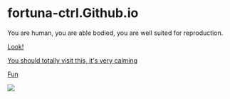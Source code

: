 # fortuna-ctrl.Github.io
You are human, you are able bodied, you are well suited for reproduction.

[Look!](https://player03.com/run/3/beta/)

[You should totally visit this, it's very calming](https://www.youtube.com/watch?v=TAeNlpUIlRs)

[Fun](https://www.youtube.com/watch?v=RdgnS5dEKxM)

![](https://www.wfla.com/wp-content/uploads/sites/71/2023/05/GettyImages-1389862392.jpg?w=2560&h=1440&crop=1)

[](https://fortuna-ctrl.github.io/yay.html)
